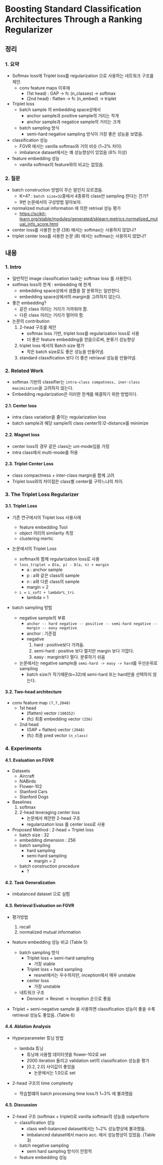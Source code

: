 # Boosting Standard Classification Architectures Through a Ranking Regularizer

## 정리

### 1. 요약

* Softmax loss에 Triplet loss를 regularization 으로 사용하는 네트워크 구조를 제안.
    * conv feature maps 이후에
        * (1st head) : GAP -> fc (n_classes) -> softmax
        * (2nd head) : flatten -> fc (n_embed) -> triplet
* Triplet loss
    * batch sample 의 embedding space상에서
        * anchor sample과 positive sample의 거리는 작게
        * anchor sample과 negatice sample의 거리는 크게
    * batch sampling 방식
        * semi-hard negative sampling 방식이 가장 좋은 성능을 보였음.
* classification 성능
    * FGVR 에서는 vanilla softmax와 거의 비슷 (1~2% 차이)
    * imbalance dataset에서는 꽤 성능향상이 있었음 (6% 이상)
* feature embedding 성능
    * vanilla softmax의 feature와의 비교는 없었음.


### 2. 질문

* batch construction 방법이 무슨 말인지 모르겠음.
    * K=4? : ```batch size=32```중에서 4종류의 class만 sampling 한다는 건가?
    * 9번 논문에서의 구성방법 알아보자.
* normalized mutual information 에 의한 retrival 성능 평가
    * https://scikit-learn.org/stable/modules/generated/sklearn.metrics.normalized_mutual_info_score.html
* center loss를 사용한 논문 (38) 에서는 softmax는 사용하지 않았나?
* triplet center loss를 사용한 논문 (8) 에서는 softmax는 사용하지 않았나?


## 내용

### 1. Intro

* 일반적인 image classification task는 softmax loss 를 사용한다.
* sotfmax loss의 한계 : embedding 에 한계
    * embedding space상에서 샘플을 잘 분류하는 일만한다.
    * embedding space상에서의 margin을 고려하지 않는다.
* 좋은 embedding?
    * 같은 class 끼리는 거리가 가까워야 함.
    * 다른 class 끼리는 거리가 멀어야 함.
* 논문의 contribution
    1) 2-head 구조를 제안
        * softmax loss 기반, triplet loss를 regularization loss로 사용
        * 더 좋은 feature embedding을 얻음으로써, 분류기 성능향상
    2) triplet loss 에서의 Batch size 평가
        * 작은 batch size로도 좋은 성능을 만들어냄.
    3) standard classification 보다 더 좋은 retriaval 성능을 만들어냄.

### 2. Related Work

* softmax 기반의 classifier는 ```intra-class compatness, iner-class maximization```을 고려하지 않는다.
* Embedding regularization은 이러한 한계를 해결하기 위한 방법이다.

#### 2.1. Center loss

* intra class variation을 줄이는 regularization loss
* batch sample과 해당 sample의 class center의 l2-distance를 minimize

#### 2.2. Magnet loss

* center loss의 경우 같은 class는 uni-mode임을 가정
* intra class에서 multi-mode를 허용

#### 2.3. Triplet Center Loss

* class compactness + inter-class margin을 함께 고려
* Triplet loss와의 차이점은 class별 center를 구하느냐의 차이.

### 3. The Triplet Loss Regularizer

#### 3.1. Triplet Loss

* 기존 연구에서의 Triplet loss 사용사례
    * feature embedding Tool
    * object 끼리의 similarity 측정
    * clustering mertic
* 논문에서의 Triplet Loss
    * softmax와 함께 regularization loss로 사용
    * ```loss_triplet = D(a, p) - D(a, n) + margin```
        * a : anchor sample
        * p : a와 같은 class의 sample
        * n : a와 다른 class의 sample
        * margin = 2
    * ```L = L_soft + lambda*L_tri ```
        * lambda = 1

* batch sampling 방법
    * negative sample의 부류
        * ```anchor -- hard negative -- positive -- semi-hard negative -- margin -- easy negative```
        * anchor : 기준점
        * negative
            1) hard : positive보다 가까움.
            2) semi-hard : positive 보다 멀지만 margin 보다 가깝다.
            3) easy : margin보다 멀다. 분류하기 쉬움
    * 논문에서는 negative sample을 ```semi-hard -> easy -> hard```를 우선순위로 sampling
        * batch size가 작기때문(b=32)에 semi-hard 또는 hard만을 선택하지 않는다.

#### 3.2. Two-head architecture

* conv feature map ```(7,7,2048)```
    * 1st head
        * (flatten) vector ```(100352)```
        * (fc) 최종 embedding vector ```(256)```
    * 2nd head
        * (GAP + flatten) vector ```(2048)```
        * (fc) 최종 pred vector ```(n_class)```

### 4. Experiments

#### 4.1. Evaluation on FGVR

* Datasets
    * Aircraft
    * NABirds
    * Flower-102
    * Stanford Cars 
    * Stanford Dogs
* Baselines
    1) softmax
    2) 2-head leveraging center loss
        * 논문에서 제안한 2-head 구조
        * regularization loss 를 center loss로 사용
* Proposed Method : 2-head + Triplet loss
    * batch size : 32
    * embedding dimension : 256
    * batch sampling
        * hard sampling
        * semi-hard sampling
            * margin = 2
    * batch construction procedure
        * ?

#### 4.2. Task Generalization

* imbalanced dataset 으로 실험

#### 4.3. Retrieval Evaluation on FGVR

* 평가방법
    1) recall
    2) normalized mutual information

* feature embedding 성능 비교 (Table 5)
    * batch sampling 방식
        * Triplet loss + semi-hard sampling
            * 가장 stable
        * Triplet loss + hard sampling
            * resnet에서는 우수하지만, inception에서 매우 unstable
        * center loss
            * 가장 unstable
    * 네트워크 구조
        * Densnet -> Resnet -> Inception 순으로 좋음

* Triplet + semi-negative sample 을 사용하면 classification 성능이 좋을 수록 retrieval 성능도 좋았음. (Table 6)

#### 4.4.  Ablation Analysis

* Hyperparameter 튜닝 방법
    * lambda 튜닝
        * 튜닝에 사용할 데이터셋을 flower-102로 set
        * 2000 iteration 돌리고 validation set의  classification 성능을 평가
        * [0.2, 2.0] 사이값이 좋았음
            * 논문에서는 1.0으로 set

* 2-head 구조의 time complexity
    * 학습할떄의 batch processing time loss가 1~3% 에 불과했음

#### 4.5. Discussion

* 2-head 구조 (softmax + triplet)로 vanilla softmax의 성능을 outperform
    * classification 성능
        * class well-balanced dataset에서는 1~2% 성능향상에 불과했음.
        * imbalanced dataset에서 macro acc. 에서 성능향상이 있었음. (Table 3)
    * batch negative sampling
        * semi hard sampling 방식이 안정적
    * feature embedding 성능


